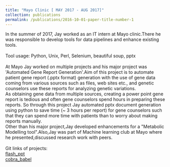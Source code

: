 ```yaml
---
title: "Mayo Clinic [ MAY 2017 - AUG 2017]"
collection: publications
permalink: /publications/2016-10-01-paper-title-number-1
---
```

In the summer of 2017, Jay worked as an IT intern at Mayo clinic.There he was responsible to develop tools for data pipelines and enhance existing tools.<br/>
<br/>
Tool usage: Python, Unix, Perl, Selenium, beautiful soup, pptx<br/>
<br/>
At Mayo Jay worked on multiple projects and his major project was 'Automated Gene Report Generation'.Aim of this project is to automate patient gene report (.pptx format) generation with the use of  gene data coming from various sources such as files, web sites etc., and genetic counselors use these reports for analyzing genetic variations.
<br/> 
As obtaining gene data from multiple sources, creating a power point gene report is tedious and often gene counselors spend hours in preparing these reports. So through this project Jay automated pptx document generation using python to save time (~ 3 hours per report) for gene counselors such that they can spend more time with patients than to worry about making reports manually.
<br/>
Other than his major project,Jay developed enhancements for a "Metabolic Modelling tool".Also,Jay was part of Machine learning club at Mayo where he presented,discussed research work with peers. <br/>
<br/>
Git links of projects: 
<br/>	​[flash_ppt](https://github.com/bandjay/flash_ppt)
<br/>
[cobra_babel](https://github.com/bandjay/cobrababel)
